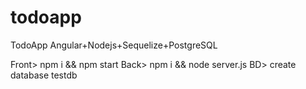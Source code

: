 # todoapp
TodoApp Angular+Nodejs+Sequelize+PostgreSQL

Front>  npm i && npm start
Back> npm i && node server.js
BD> create database testdb
